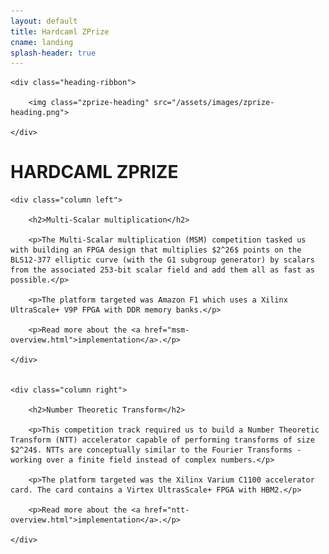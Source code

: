 ```yaml
---
layout: default
title: Hardcaml ZPrize
cname: landing
splash-header: true
---
```


<div class="heading-ribbon-container">

	<div class="heading-ribbon">

		<img class="zprize-heading" src="/assets/images/zprize-heading.png">

	</div>

</div>


# HARDCAML ZPRIZE


<div class="columns-container">

	<div class="column left">

		<h2>Multi-Scalar multiplication</h2>

		<p>The Multi-Scalar multiplication (MSM) competition tasked us with building an FPGA design that multiplies $2^26$ points on the BLS12-377 elliptic curve (with the G1 subgroup generator) by scalars from the associated 253-bit scalar field and add them all as fast as possible.</p>

		<p>The platform targeted was Amazon F1 which uses a Xilinx UltraScale+ V9P FPGA with DDR memory banks.</p>

		<p>Read more about the <a href="msm-overview.html">implementation</a>.</p>

	</div>


	<div class="column right">

		<h2>Number Theoretic Transform</h2>

		<p>This competition track required us to build a Number Theoretic Transform (NTT) accelerator capable of performing transforms of size $2^24$. NTTs are conceptually similar to the Fourier Transforms - working over a finite field instead of complex numbers.</p>

		<p>The platform targeted was the Xilinx Varium C1100 accelerator card. The card contains a Virtex UltrasScale+ FPGA with HBM2.</p>

		<p>Read more about the <a href="ntt-overview.html">implementation</a>.</p>

	</div>

</div>

